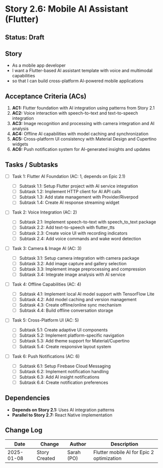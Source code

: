# Story 2.6: Mobile AI Assistant (Flutter)

## Status: Draft

## Story

- As a mobile app developer
- I want a Flutter-based AI assistant template with voice and multimodal
  capabilities
- so that I can build cross-platform AI-powered mobile applications

## Acceptance Criteria (ACs)

1. **AC1:** Flutter foundation with AI integration using patterns from Story 2.1
2. **AC2:** Voice interaction with speech-to-text and text-to-speech integration
3. **AC3:** Image recognition and processing with camera integration and AI
   analysis
4. **AC4:** Offline AI capabilities with model caching and synchronization
5. **AC5:** Cross-platform UI consistency with Material Design and Cupertino
   widgets
6. **AC6:** Push notification system for AI-generated insights and updates

## Tasks / Subtasks

- [ ] Task 1: Flutter AI Foundation (AC: 1, depends on Epic 2.1)

  - [ ] Subtask 1.1: Setup Flutter project with AI service integration
  - [ ] Subtask 1.2: Implement HTTP client for AI API calls
  - [ ] Subtask 1.3: Add state management with Provider/Riverpod
  - [ ] Subtask 1.4: Create AI response streaming widget

- [ ] Task 2: Voice Integration (AC: 2)

  - [ ] Subtask 2.1: Implement speech-to-text with speech_to_text package
  - [ ] Subtask 2.2: Add text-to-speech with flutter_tts
  - [ ] Subtask 2.3: Create voice UI with recording indicators
  - [ ] Subtask 2.4: Add voice commands and wake word detection

- [ ] Task 3: Camera & Image AI (AC: 3)

  - [ ] Subtask 3.1: Setup camera integration with camera package
  - [ ] Subtask 3.2: Add image capture and gallery selection
  - [ ] Subtask 3.3: Implement image preprocessing and compression
  - [ ] Subtask 3.4: Integrate image analysis with AI service

- [ ] Task 4: Offline Capabilities (AC: 4)

  - [ ] Subtask 4.1: Implement local AI model support with TensorFlow Lite
  - [ ] Subtask 4.2: Add model caching and version management
  - [ ] Subtask 4.3: Create offline/online sync mechanism
  - [ ] Subtask 4.4: Build offline conversation storage

- [ ] Task 5: Cross-Platform UI (AC: 5)

  - [ ] Subtask 5.1: Create adaptive UI components
  - [ ] Subtask 5.2: Implement platform-specific navigation
  - [ ] Subtask 5.3: Add theme support for Material/Cupertino
  - [ ] Subtask 5.4: Create responsive layout system

- [ ] Task 6: Push Notifications (AC: 6)
  - [ ] Subtask 6.1: Setup Firebase Cloud Messaging
  - [ ] Subtask 6.2: Implement notification handling
  - [ ] Subtask 6.3: Add AI insight notifications
  - [ ] Subtask 6.4: Create notification preferences

## Dependencies

- **Depends on Story 2.1:** Uses AI integration patterns
- **Parallel to Story 2.7:** React Native implementation

## Change Log

| Date       | Change        | Author     | Description                               |
| ---------- | ------------- | ---------- | ----------------------------------------- |
| 2025-01-08 | Story Created | Sarah (PO) | Flutter mobile AI for Epic 2 optimization |
